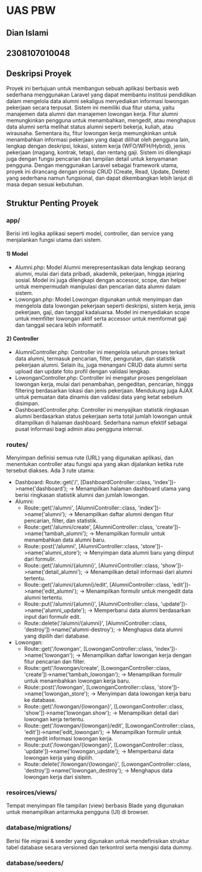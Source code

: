 # UAS PBW 
## Dian Islami
## 2308107010048
## Deskripsi Proyek
Proyek ini bertujuan untuk membangun sebuah aplikasi berbasis web sederhana menggunakan Laravel yang dapat membantu institusi pendidikan dalam mengelola data alumni sekaligus menyediakan informasi lowongan pekerjaan secara terpusat. Sistem ini memiliki dua fitur utama, yaitu manajemen data alumni dan manajemen lowongan kerja. Fitur alumni memungkinkan pengguna untuk menambahkan, mengedit, atau menghapus data alumni serta melihat status alumni seperti bekerja, kuliah, atau wirausaha. Sementara itu, fitur lowongan kerja memungkinkan untuk menambahkan informasi pekerjaan yang dapat dilihat oleh pengguna lain, lengkap dengan deskripsi, lokasi, sistem kerja (WFO/WFH/Hybrid), jenis pekerjaan (magang, kontrak, tetap), dan rentang gaji. Sistem ini dilengkapi juga dengan fungsi pencarian dan tampilan detail untuk kenyamanan pengguna. Dengan menggunakan Laravel sebagai framework utama, proyek ini dirancang dengan prinsip CRUD (Create, Read, Update, Delete) yang sederhana namun fungsional, dan dapat dikembangkan lebih lanjut di masa depan sesuai kebutuhan.

## Struktur Penting Proyek
### app/
Berisi inti logika aplikasi seperti model, controller, dan service yang menjalankan fungsi utama dari sistem.
#### 1) Model
* Alumni.php: Model Alumni merepresentasikan data lengkap seorang alumni, mulai dari data pribadi, akademik, pekerjaan, hingga jejaring sosial. Model ini juga dilengkapi dengan accessor, scope, dan helper untuk mempermudah manipulasi dan pencarian data alumni dalam sistem.
* Lowongan.php: Model Lowongan digunakan untuk menyimpan dan mengelola data lowongan pekerjaan seperti deskripsi, sistem kerja, jenis pekerjaan, gaji, dan tanggal kadaluarsa. Model ini menyediakan scope untuk memfilter lowongan aktif serta accessor untuk memformat gaji dan tanggal secara lebih informatif.
#### 2) Controller
* AlumniController.php: Controller ini mengelola seluruh proses terkait data alumni, termasuk pencarian, filter, pengurutan, dan statistik pekerjaan alumni. Selain itu, juga menangani CRUD data alumni serta upload dan update foto profil dengan validasi lengkap.
* LowonganController.php: Controller ini mengatur proses pengelolaan lowongan kerja, mulai dari penambahan, pengeditan, pencarian, hingga filtering berdasarkan lokasi dan jenis pekerjaan. Mendukung juga AJAX untuk pemuatan data dinamis dan validasi data yang ketat sebelum disimpan.
* DashboardController.php: Controller ini menyajikan statistik ringkasan alumni berdasarkan status pekerjaan serta total jumlah lowongan untuk ditampilkan di halaman dashboard. Sederhana namun efektif sebagai pusat informasi bagi admin atau pengguna internal.
### routes/
Menyimpan definisi semua rute (URL) yang digunakan aplikasi, dan menentukan controller atau fungsi apa yang akan dijalankan ketika rute tersebut diakses. Ada 3 rute utama:
* Dashboard: Route::get('/', [DashboardController::class, 'index'])->name('dashboard');
 → Menampilkan halaman dashboard utama yang berisi ringkasan statistik alumni dan jumlah lowongan.
* Alumni:
    * Route::get('/alumni', [AlumniController::class, 'index'])->name('alumni'); → Menampilkan daftar alumni dengan fitur pencarian, filter, dan statistik.
    * Route::get('/alumni/create', [AlumniController::class, 'create'])->name('tambah_alumni'); → Menampilkan formulir untuk menambahkan data alumni baru.
    * Route::post('/alumni', [AlumniController::class, 'store'])->name('alumni_store'); → Menyimpan data alumni baru yang diinput dari formulir.
    * Route::get('/alumni/{alumni}', [AlumniController::class, 'show'])->name('detail_alumni'); → Menampilkan detail informasi dari alumni tertentu.
    * Route::get('/alumni/{alumni}/edit', [AlumniController::class, 'edit'])->name('edit_alumni'); → Menampilkan formulir untuk mengedit data alumni tertentu.
    * Route::put('/alumni/{alumni}', [AlumniController::class, 'update'])->name('alumni_update'); → Memperbarui data alumni berdasarkan input dari formulir edit.
    * Route::delete('/alumni/{alumni}', [AlumniController::class, 'destroy'])->name('alumni-destroy'); → Menghapus data alumni yang dipilih dari database.
* Lowongan:
    * Route::get('/lowongan', [LowonganController::class, 'index'])->name('lowongan'); → Menampilkan daftar lowongan kerja dengan fitur pencarian dan filter.
    * Route::get('/lowongan/create', [LowonganController::class, 'create'])->name('tambah_lowongan'); → Menampilkan formulir untuk menambahkan lowongan kerja baru.
    * Route::post('/lowongan', [LowonganController::class, 'store'])->name('lowongan_store'); → Menyimpan data lowongan kerja baru ke database.
    * Route::get('/lowongan/{lowongan}', [LowonganController::class, 'show'])->name('lowongan.show'); → Menampilkan detail dari lowongan kerja tertentu.
    * Route::get('/lowongan/{lowongan}/edit', [LowonganController::class, 'edit'])->name('edit_lowongan'); → Menampilkan formulir untuk mengedit informasi lowongan kerja.
    * Route::put('/lowongan/{lowongan}', [LowonganController::class, 'update'])->name('lowongan_update'); → Memperbarui data lowongan kerja yang dipilih.
    * Route::delete('/lowongan/{lowongan}', [LowonganController::class, 'destroy'])->name('lowongan_destroy'); → Menghapus data lowongan kerja dari sistem.
### resoirces/views/
Tempat menyimpan file tampilan (view) berbasis Blade yang digunakan untuk menampilkan antarmuka pengguna (UI) di browser.
### database/migrations/
Berisi file migrasi & seeder yang digunakan untuk mendefinisikan struktur tabel database secara versioned dan terkontrol serta mengisi data dummy.
### database/seeders/

